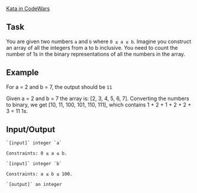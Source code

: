 [Kata in CodeWars](https://www.codewars.com/kata/58845748bd5733f1b300001f/train/javascript)

## Task

You are given two numbers `a` and `b` where `0 ≤ a ≤ b`. Imagine you construct an array of all the integers from a to b inclusive. You need to count the number of 1s in the binary representations of all the numbers in the array.

## Example

For a = 2 and b = 7, the output should be `11`

Given a = 2 and b = 7 the array is: [2, 3, 4, 5, 6, 7]. Converting the numbers to binary, we get [10, 11, 100, 101, 110, 111], which contains 1 + 2 + 1 + 2 + 2 + 3 = 11 1s.

## Input/Output

    `[input]` integer `a`

    Constraints: 0 ≤ a ≤ b.

    `[input]` integer `b`

    Constraints: a ≤ b ≤ 100.

    `[output]` an integer